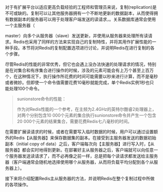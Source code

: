 对于有扩展平台以适应更高负载经验的工程师和管理员来说，复制\(replication\)是不可或缺的。复制可以让其他服务器拥有一个不断地更新的数据副本，从而使得拥有数据副本的服务器可以用于处理客户端发送的读请求，。关系数据库通常会使用一个主服务器（

master）向多个从服务器（slave）发送更新，并使用从服务器来处理所有读请求。Redis也采用了同样的方法来实现自己的复制特性，并将其用作扩展性能的一种手段。本节将对Redis的复制配置选项进行讨论，并说明Redis在进行复制的各个步骤。

尽管Redis的性能的非常优秀，但它也会遇上没办法快速的处理请求的情况，特别是在对集合和有序集合进行操作的时候，涉及的元素可能会有上万个甚至上百万个，在这种情况下，执行操作所花费的时间可能需要以秒来进行计算，而不是毫秒或者微妙。但即使一个命令值需要花费10毫秒就能完成，单个Redis实例1秒也只能处理100个命令。

> sunionstore命令的性能：
>
> 作为对Redis性能的一个参考，在主频为2.4GHz的英特尔酷睿2处理器上，对两个分别包含10 000个元素的集合执行sunionstore命令并产生一个包含20 000个元素的结果集合，需要花费Redis七八毫秒的时间。

在需要扩展读请求的时候，或者在需要写入临时数据的时候，用户可以通过设置额外的Redis【从服务器】来保存数据集的副本。在接受到主服务器发送的数据初始副本（initial copy of data）之后，客户端每次向【主服务器】进行写入时，【从服务器】都会实时地得到更新。在部署好主从服务器之后，客户端就可以向任意一个服务器发送读请求了，而不必再像之前一样，总是把每个读请求都发送给主服务器（客户端通常会随机地选择使用哪个从服务器，从而将负载平均分配到各个从服务器上）。

接下来将介绍配置Redis主从服务器的方法，并说明Redis在整个复制过程中所做的各项操作。





